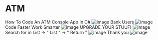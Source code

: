 # ATM
How To Code An ATM Console App In C# 
![image](https://github.com/HusanjonDeveloper/ATM/assets/120047912/3e5be3b4-7374-42d2-b620-0f83c56c9e1f)
Bank Users
![image](https://github.com/HusanjonDeveloper/ATM/assets/120047912/773cdb86-a632-4b2b-998f-be7125d6e305)
Code Faster Work Smarter 
![image](https://github.com/HusanjonDeveloper/ATM/assets/120047912/7fe0fcc9-046d-44e7-9ea3-7e420e4bc251)
UPGRADE YOUR STUUF!
![image](https://github.com/HusanjonDeveloper/ATM/assets/120047912/a49d5e0f-3581-4466-a7b3-91dbccf4be3d)
Search for in List -> " List " -> " Return " 
![image](https://github.com/HusanjonDeveloper/ATM/assets/120047912/4ed63a77-1df3-458f-b502-66b33f8e3e94)
Thank you 
![image](https://github.com/HusanjonDeveloper/ATM/assets/120047912/17567aa9-2054-4249-acb1-bfe983073ea1)
